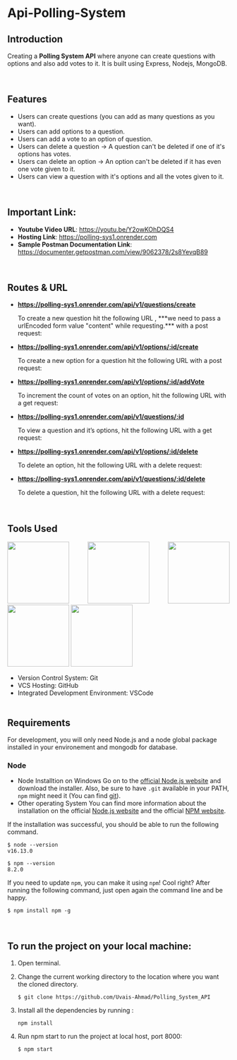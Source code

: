 # Api-Polling-System

## Introduction

Creating a **Polling System API** where anyone can create questions with options and also add votes to it. It is built
using Express, Nodejs, MongoDB.

<br/>

## Features

- Users can create questions (you can add as many questions as you want).
- Users can add options to a question.
- Users can add a vote to an option of question.
- Users can delete a question -> A question can't be deleted if one of it's options has votes.
- Users can delete an option -> An option can't be deleted if it has even one vote given to it.
- Users can view a question with it's options and all the votes given to it.

<br/>

## Important Link:

- **Youtube Video URL**: https://youtu.be/Y2owKOhDQS4
- **Hosting Link**: https://polling-sys1.onrender.com 
- **Sample Postman Documentation Link**: https://documenter.getpostman.com/view/9062378/2s8YevqB89

<br/>

## Routes & URL

- **https://polling-sys1.onrender.com/api/v1/questions/create**
  <p> To create a new question hit the following URL , ***we need to pass a urlEncoded form value "content" while requesting.*** with a post request:</p>
  

- **https://polling-sys1.onrender.com/api/v1/options/:id/create**
  <p>To create a new option for a question hit the following URL with a post request:</p>
  

- **https://polling-sys1.onrender.com/api/v1/options/:id/addVote**
  <p>To increment the count of votes on an option, hit the following URL with a get request:</p>
  

- **https://polling-sys1.onrender.com/api/v1/questions/:id**
  <p> To view a question and it’s options, hit the following URL with a get request:</p>
  

- **https://polling-sys1.onrender.com/api/v1/options/:id/delete**
  <p> To delete an option, hit the following URL with a delete request: </p>
  

- **https://polling-sys1.onrender.com/api/v1/questions/:id/delete**
  <p> To delete a question, hit the following URL with a delete request: </p>
  
  <br/>

## Tools Used

 <p align="justify">
<img height="140" width="140" src="https://www.startechup.com/wp-content/uploads/January-11-2021-Nodejs-What-it-is-used-for-and-when-where-to-use-it-for-your-enterprise-app-development.jpg">
<img height="140" width="140" src="https://www.edureka.co/blog/wp-content/uploads/2019/07/express-logo.png">
<img height="140" width="140" src="https://g.foolcdn.com/art/companylogos/square/mdb.png">
<img height="140" width="140" src="https://mms.businesswire.com/media/20210806005076/en/761650/22/postman-logo-vert-2018.jpg">
<img height="140" width="140" src="https://www.pngitem.com/pimgs/m/13-131098_visual-studio-code-logo-hd-png-download.png">
</p>

- Version Control System: Git
- VCS Hosting: GitHub
- Integrated Development Environment: VSCode
  <br/>
  <br/>

## Requirements

For development, you will only need Node.js and a node global package installed in your environement and mongodb for database.

### Node

- Node Installtion on Windows
  Go on to the [official Node.js website](https://nodejs.org/en/) and download the installer. Also, be sure to have `.git` available in your PATH,
  `npm` might need it (You can find [git](https://git-scm.com/)).
- Other operating System
  You can find more information about the installation on the official [Node.js website](https://nodejs.org/en/) and the official [NPM website](https://www.npmjs.com/).

If the installation was successful, you should be able to run the following command.

```
$ node --version
v16.13.0

$ npm --version
8.2.0
```

If you need to update `npm`, you can make it using `npm`! Cool right? After running the following command, just open again the command line and be happy.

```
$ npm install npm -g

```

<br/>

## To run the project on your local machine:

1. Open terminal.

2. Change the current working directory to the location where you want the cloned directory.

   ```
   $ git clone https://github.com/Uvais-Ahmad/Polling_System_API

   ```

3. Install all the dependencies by running :

   ```
   npm install

   ```

4. Run npm start to run the project at local host, port 8000:

   ```
   $ npm start

   ```

<br/>
